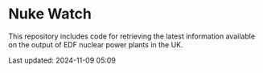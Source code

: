 # Nuke Watch

This repository includes code for retrieving the latest information available on the output of EDF nuclear power plants in the UK.

Last updated: 2024-11-09 05:09